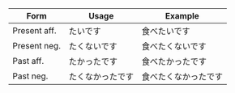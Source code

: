 |Form|Usage|Example|
|-|-|-|
|Present aff.|たいです|食べたいです|
|Present neg.|たくないです|食べたくないです|
|Past aff.|たかったです|食べたかったです|
|Past neg.|たくなかったです|食べたくなかったです|